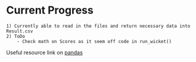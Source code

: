 # Current Progress  
    1) Currently able to read in the files and return necessary data into Result.csv    
    2) ToDo
        - Check math on Scores as it seem off code in run_wicket()  

Useful resource link on [pandas](https://pandas.pydata.org/pandas-docs/stable/reference/index.html)
